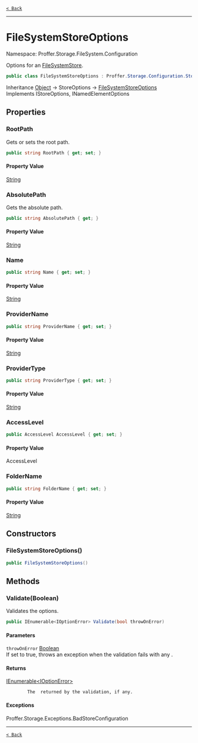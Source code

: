 [`< Back`](./)

---

# FileSystemStoreOptions

Namespace: Proffer.Storage.FileSystem.Configuration

Options for an [FileSystemStore](./proffer.storage.filesystem.filesystemstore).

```csharp
public class FileSystemStoreOptions : Proffer.Storage.Configuration.StoreOptions, Proffer.Storage.Configuration.IStoreOptions, Proffer.Configuration.INamedElementOptions
```

Inheritance [Object](https://docs.microsoft.com/en-us/dotnet/api/system.object) → StoreOptions → [FileSystemStoreOptions](./proffer.storage.filesystem.configuration.filesystemstoreoptions)<br>
Implements IStoreOptions, INamedElementOptions

## Properties

### **RootPath**

Gets or sets the root path.

```csharp
public string RootPath { get; set; }
```

#### Property Value

[String](https://docs.microsoft.com/en-us/dotnet/api/system.string)<br>

### **AbsolutePath**

Gets the absolute path.

```csharp
public string AbsolutePath { get; }
```

#### Property Value

[String](https://docs.microsoft.com/en-us/dotnet/api/system.string)<br>

### **Name**



```csharp
public string Name { get; set; }
```

#### Property Value

[String](https://docs.microsoft.com/en-us/dotnet/api/system.string)<br>

### **ProviderName**



```csharp
public string ProviderName { get; set; }
```

#### Property Value

[String](https://docs.microsoft.com/en-us/dotnet/api/system.string)<br>

### **ProviderType**



```csharp
public string ProviderType { get; set; }
```

#### Property Value

[String](https://docs.microsoft.com/en-us/dotnet/api/system.string)<br>

### **AccessLevel**



```csharp
public AccessLevel AccessLevel { get; set; }
```

#### Property Value

AccessLevel<br>

### **FolderName**



```csharp
public string FolderName { get; set; }
```

#### Property Value

[String](https://docs.microsoft.com/en-us/dotnet/api/system.string)<br>

## Constructors

### **FileSystemStoreOptions()**



```csharp
public FileSystemStoreOptions()
```

## Methods

### **Validate(Boolean)**

Validates the options.

```csharp
public IEnumerable<IOptionError> Validate(bool throwOnError)
```

#### Parameters

`throwOnError` [Boolean](https://docs.microsoft.com/en-us/dotnet/api/system.boolean)<br>
If set to true, throws an exception when the validation fails with any .

#### Returns

[IEnumerable&lt;IOptionError&gt;](https://docs.microsoft.com/en-us/dotnet/api/system.collections.generic.ienumerable-1)<br>

            The  returned by the validation, if any.

#### Exceptions

Proffer.Storage.Exceptions.BadStoreConfiguration<br>

---

[`< Back`](./)
